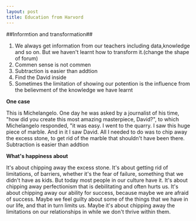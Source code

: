 ```yaml
---
layout: post
title: Education from Harvord
---
```


##Informtion and transformation##
1. We always get information from our teachers including data,knowledge and so on. But we haven't learnt how to transform it.(change the shape of forum)
2. Commen sense is not commen
3. Subtraction is easier than addtion
4. Find the David inside
5. Sometimes the limitation of showing our potention is the influence from the believment of the knowledge we have learnt


**One case**

This is Michelangelo.
One day he was asked by a journalist of his time, "how did you create this most amazing masterpiece, David?", to which Michelangelo responded, "it was easy. I went to the quarry. I saw this huge piece of marble. And in it I saw David. All I needed to do was to chip away the excess stone, to get rid of the marble that shouldn't have been there.
Subtraction is easier than addtion

**What's happiness about**

It's about chipping away the excess stone. It's about getting rid of limitations, of barriers, whether it's the fear of failure, something that we didn't have as kids. But today most people in our culture have it. It's about chipping away perfectionism that is debilitating and often hurts us. It's about chipping away our ability for success, because maybe we are afraid of success. Maybe we feel guilty about some of the things that we have in our life, and that in turn limits us. Maybe it's about chipping away the limitations on our relationships in while we don't thrive within them.


